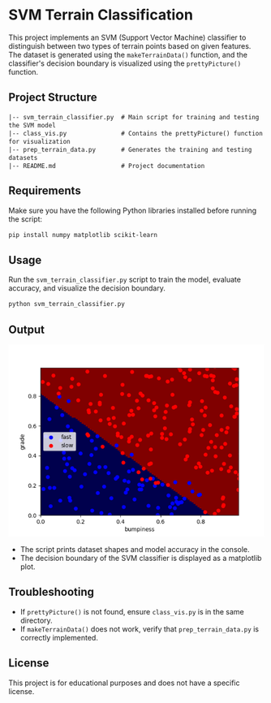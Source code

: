 # SVM Terrain Classification

This project implements an SVM (Support Vector Machine) classifier to distinguish between two types of terrain points based on given features. The dataset is generated using the `makeTerrainData()` function, and the classifier's decision boundary is visualized using the `prettyPicture()` function.

## Project Structure
```
|-- svm_terrain_classifier.py  # Main script for training and testing the SVM model
|-- class_vis.py               # Contains the prettyPicture() function for visualization
|-- prep_terrain_data.py       # Generates the training and testing datasets
|-- README.md                  # Project documentation
```

## Requirements
Make sure you have the following Python libraries installed before running the script:

```bash
pip install numpy matplotlib scikit-learn
```

## Usage
Run the `svm_terrain_classifier.py` script to train the model, evaluate accuracy, and visualize the decision boundary.

```bash
python svm_terrain_classifier.py
```

## Output
![Decision Boundary](test.png)
- The script prints dataset shapes and model accuracy in the console.
- The decision boundary of the SVM classifier is displayed as a matplotlib plot.

## Troubleshooting
- If `prettyPicture()` is not found, ensure `class_vis.py` is in the same directory.
- If `makeTerrainData()` does not work, verify that `prep_terrain_data.py` is correctly implemented.

## License
This project is for educational purposes and does not have a specific license.

